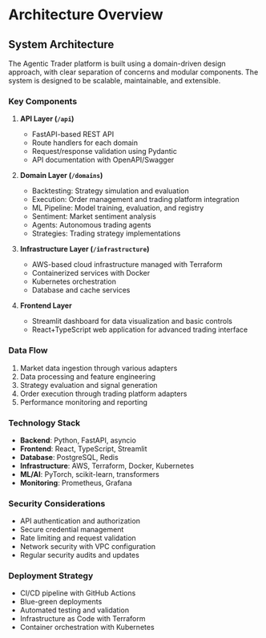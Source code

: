 # Architecture Overview

## System Architecture

The Agentic Trader platform is built using a domain-driven design approach, with clear separation of concerns and modular components. The system is designed to be scalable, maintainable, and extensible.

### Key Components

1. **API Layer (`/api`)**
   - FastAPI-based REST API
   - Route handlers for each domain
   - Request/response validation using Pydantic
   - API documentation with OpenAPI/Swagger

2. **Domain Layer (`/domains`)**
   - Backtesting: Strategy simulation and evaluation
   - Execution: Order management and trading platform integration
   - ML Pipeline: Model training, evaluation, and registry
   - Sentiment: Market sentiment analysis
   - Agents: Autonomous trading agents
   - Strategies: Trading strategy implementations

3. **Infrastructure Layer (`/infrastructure`)**
   - AWS-based cloud infrastructure managed with Terraform
   - Containerized services with Docker
   - Kubernetes orchestration
   - Database and cache services

4. **Frontend Layer**
   - Streamlit dashboard for data visualization and basic controls
   - React+TypeScript web application for advanced trading interface

### Data Flow

1. Market data ingestion through various adapters
2. Data processing and feature engineering
3. Strategy evaluation and signal generation
4. Order execution through trading platform adapters
5. Performance monitoring and reporting

### Technology Stack

- **Backend**: Python, FastAPI, asyncio
- **Frontend**: React, TypeScript, Streamlit
- **Database**: PostgreSQL, Redis
- **Infrastructure**: AWS, Terraform, Docker, Kubernetes
- **ML/AI**: PyTorch, scikit-learn, transformers
- **Monitoring**: Prometheus, Grafana

### Security Considerations

- API authentication and authorization
- Secure credential management
- Rate limiting and request validation
- Network security with VPC configuration
- Regular security audits and updates

### Deployment Strategy

- CI/CD pipeline with GitHub Actions
- Blue-green deployments
- Automated testing and validation
- Infrastructure as Code with Terraform
- Container orchestration with Kubernetes
